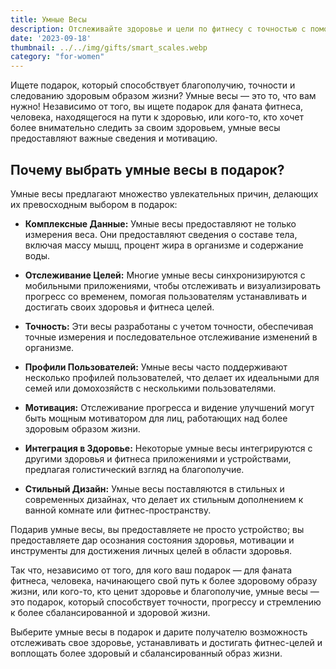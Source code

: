 ```yaml
---
title: Умные Весы
description: Отслеживайте здоровье и цели по фитнесу с точностью с помощью передовых умных весов.
date: '2023-09-18'
thumbnail: ../../img/gifts/smart_scales.webp
category: "for-women"
---
```

Ищете подарок, который способствует благополучию, точности и следованию здоровым образом жизни? Умные весы — это то, что вам нужно! Независимо от того, вы ищете подарок для фаната фитнеса, человека, находящегося на пути к здоровью, или кого-то, кто хочет более внимательно следить за своим здоровьем, умные весы предоставляют важные сведения и мотивацию.

## Почему выбрать умные весы в подарок?

Умные весы предлагают множество увлекательных причин, делающих их превосходным выбором в подарок:

- **Комплексные Данные:** Умные весы предоставляют не только измерения веса. Они предоставляют сведения о составе тела, включая массу мышц, процент жира в организме и содержание воды.

- **Отслеживание Целей:** Многие умные весы синхронизируются с мобильными приложениями, чтобы отслеживать и визуализировать прогресс со временем, помогая пользователям устанавливать и достигать своих здоровья и фитнеса целей.

- **Точность:** Эти весы разработаны с учетом точности, обеспечивая точные измерения и последовательное отслеживание изменений в организме.

- **Профили Пользователей:** Умные весы часто поддерживают несколько профилей пользователей, что делает их идеальными для семей или домохозяйств с несколькими пользователями.

- **Мотивация:** Отслеживание прогресса и видение улучшений могут быть мощным мотиватором для лиц, работающих над более здоровым образом жизни.

- **Интеграция в Здоровье:** Некоторые умные весы интегрируются с другими здоровья и фитнеса приложениями и устройствами, предлагая голистический взгляд на благополучие.

- **Стильный Дизайн:** Умные весы поставляются в стильных и современных дизайнах, что делает их стильным дополнением к ванной комнате или фитнес-пространству.

Подарив умные весы, вы предоставляете не просто устройство; вы предоставляете дар осознания состояния здоровья, мотивации и инструменты для достижения личных целей в области здоровья.

Так что, независимо от того, для кого ваш подарок — для фаната фитнеса, человека, начинающего свой путь к более здоровому образу жизни, или кого-то, кто ценит здоровье и благополучие, умные весы — это подарок, который способствует точности, прогрессу и стремлению к более сбалансированной и здоровой жизни.

Выберите умные весы в подарок и дарите получателю возможность отслеживать свое здоровье, устанавливать и достигать фитнес-целей и воплощать более здоровый и сбалансированный образ жизни.
